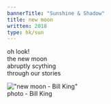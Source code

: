 ```yaml
---
bannerTitle: "Sunshine & Shadow" 
title: new moon 
written: 2018
type: hk/sun
---
```


oh look!  
the new moon  
abruptly scything  
through our stories

!["new moon - Bill King"](/images/bucket/newMoon.jpg "new moon by Bill King")  
photo - Bill King

